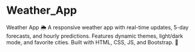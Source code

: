 # Weather_App
Weather App 🌦️ A responsive weather app with real-time updates, 5-day forecasts, and hourly predictions. Features dynamic themes, light/dark mode, and favorite cities. Built with HTML, CSS, JS, and Bootstrap. 🌟
